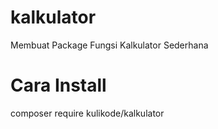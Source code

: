 # kalkulator
Membuat Package Fungsi Kalkulator Sederhana
# Cara Install
composer require kulikode/kalkulator
